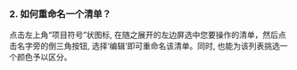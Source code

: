 ### 2. 如何重命名一个清单？
点击左上角“项目符号”状图标, 在随之展开的左边屏选中您要操作的清单，然后点击名字旁的倒三角按钮, 选择‘编辑’即可重命名该清单。同时, 也能为该列表挑选一个颜色予以区分。
